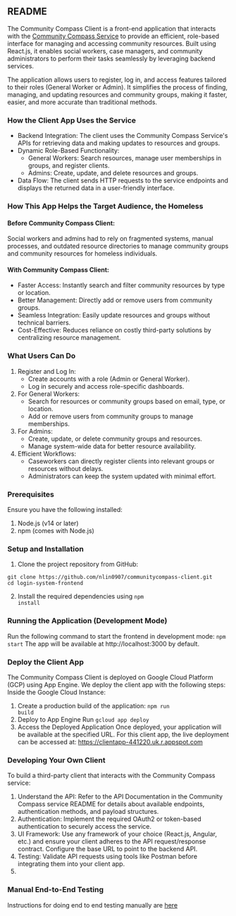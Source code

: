 ## README

The Community Compass Client is a front-end application that interacts with the [Community Compass Service](https://github.com/preethiprakash1/communitycompass) to provide an efficient, role-based interface for managing and accessing community resources. Built using React.js, it enables social workers, case managers, and community administrators to perform their tasks seamlessly by leveraging backend services.

The application allows users to register, log in, and access features tailored to their roles (General Worker or Admin). It simplifies the process of finding, managing, and updating resources and community groups, making it faster, easier, and more accurate than traditional methods.

### How the Client App Uses the Service
- Backend Integration: The client uses the Community Compass Service's APIs for retrieving data and making updates to resources and groups.
- Dynamic Role-Based Functionality:
  - General Workers: Search resources, manage user memberships in groups, and register clients.
  - Admins: Create, update, and delete resources and groups.
- Data Flow: The client sends HTTP requests to the service endpoints and displays the returned data in a user-friendly interface.

### How This App Helps the Target Audience, the Homeless
#### Before Community Compass Client:
Social workers and admins had to rely on fragmented systems, manual processes, and outdated resource directories to manage community groups and community resources for homeless individuals.

#### With Community Compass Client:
- Faster Access: Instantly search and filter community resources by type or location.
- Better Management: Directly add or remove users from community groups.
- Seamless Integration: Easily update resources and groups without technical barriers.
- Cost-Effective: Reduces reliance on costly third-party solutions by centralizing resource management.

### What Users Can Do
1. Register and Log In:
    - Create accounts with a role (Admin or General Worker).
    - Log in securely and access role-specific dashboards.
2. For General Workers:
    - Search for resources or community groups based on email, type, or location.
    - Add or remove users from community groups to manage memberships.
3. For Admins:
    - Create, update, or delete community groups and resources.
    - Manage system-wide data for better resource availability.
4. Efficient Workflows:
    - Caseworkers can directly register clients into relevant groups or resources without delays.
    - Administrators can keep the system updated with minimal effort.

### Prerequisites
Ensure you have the following installed:
1. Node.js (v14 or later)
2. npm (comes with Node.js)

### Setup and Installation
1. Clone the project repository from GitHub: 
```
git clone https://github.com/nlin0907/communitycompass-client.git
cd login-system-frontend
```
2. Install the required dependencies using <code>npm install</code>

### Running the Application (Development Mode)
Run the following command to start the frontend in development mode: <code>npm start</code>
The app will be available at http://localhost:3000 by default.

### Deploy the Client App
The Community Compass Client is deployed on Google Cloud Platform (GCP) using App Engine. We deploy the client app with the following steps:
Inside the Google Cloud Instance:

1. Create a production build of the application: <code>npm run build</code>
2. Deploy to App Engine
Run <code>gcloud app deploy</code>
3. Access the Deployed Application
Once deployed, your application will be available at the specified URL. For this client app, the live deployment can be accessed at: https://clientapp-441220.uk.r.appspot.com

### Developing Your Own Client
To build a third-party client that interacts with the Community Compass service:

1. Understand the API: Refer to the API Documentation in the Community Compass service README for details about available endpoints, authentication methods, and payload structures.
2. Authentication: Implement the required OAuth2 or token-based authentication to securely access the service.
3. UI Framework: Use any framework of your choice (React.js, Angular, etc.) and ensure your client adheres to the API request/response contract. Configure the base URL to point to the backend API.
4. Testing: Validate API requests using tools like Postman before integrating them into your client app.
5. 

### Manual End-to-End Testing

Instructions for doing end to end testing manually are [here](https://github.com/nlin0907/communitycompass-client/blob/main/login/src/test/java/com/example/login/manual-end2end-tests.md)

